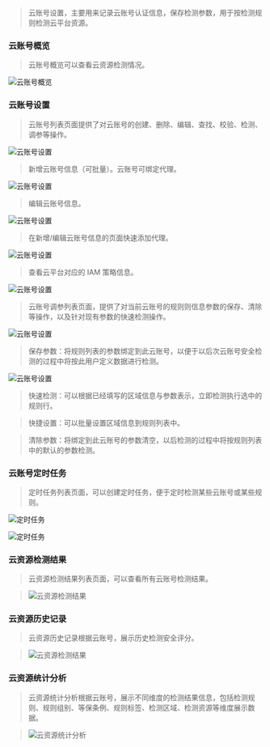 > 云账号设置，主要用来记录云账号认证信息，保存检测参数，用于按检测规则检测云平台资源。

### 云账号概览

> 云账号概览可以查看云资源检测情况。

![云账号概览](../img/user/account_dashboard.png)

### 云账号设置

> 云账号列表页面提供了对云账号的创建、删除、编辑、查找、校验、检测、调参等操作。

![云账号设置](../img/user/account.png)

> 新增云账号信息（可批量）。云账号可绑定代理。

![云账号设置](../img/user/account_add.png)

> 编辑云账号信息。

![云账号设置](../img/user/account_edit.png)

> 在新增/编辑云账号信息的页面快速添加代理。

![云账号设置](../img/user/account_proxy.png)

> 查看云平台对应的 IAM 策略信息。

![云账号设置](../img/user/account_iam.png)

> 云账号调参列表页面，提供了对当前云账号的规则则信息参数的保存、清除等操作，以及针对现有参数的快速检测操作。

![云账号设置](../img/user/account_system.png)

> 保存参数：将规则列表的参数绑定到此云账号，以便于以后次云账号安全检测的过程中将按此用户定义数据进行检测。

![云账号设置](../img/user/account_system_save.png)

> 快速检测：可以根据已经填写的区域信息与参数表示，立即检测执行选中的规则行。

> 快捷设置：可以批量设置区域信息到规则列表中。

> 清除参数：将绑定到此云账号的参数清空，以后检测的过程中将按规则列表中的默认的参数检测。

### 云账号定时任务

> 定时任务列表页面，可以创建定时任务，便于定时检测某些云账号或某些规则。
 
![定时任务](../img/user/account_qrtz.png)

![定时任务](../img/user/account_qrtz_add.png)

### 云资源检测结果

> 云资源检测结果列表页面，可以查看所有云账号检测结果。

> ![云资源检测结果](../img/user/account_result.png)

### 云资源历史记录

> 云资源历史记录根据云账号，展示历史检测安全评分。

> ![云资源检测结果](../img/user/account_history.png)

### 云资源统计分析

> 云资源统计分析根据云账号，展示不同维度的检测结果信息，包括检测规则、规则组别、等保条例、规则标签、检测区域、检测资源等维度展示数据。

> ![云资源统计分析](../img/user/account_ana.png)
